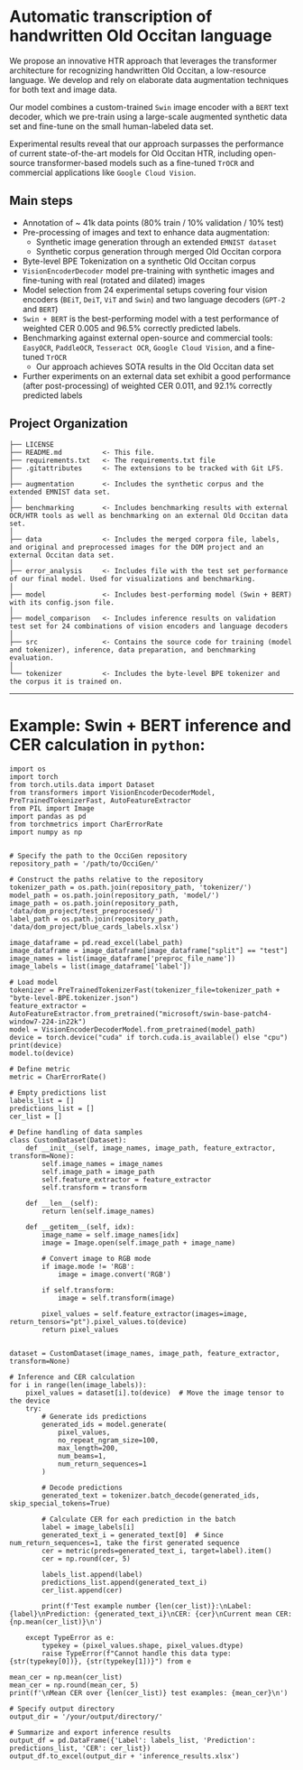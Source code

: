# Automatic transcription of handwritten Old Occitan language

We propose an innovative HTR approach that leverages the transformer architecture for recognizing handwritten Old Occitan, a low-resource language. We develop and rely on elaborate data augmentation techniques for both text and image data.

Our model combines a custom-trained `Swin` image encoder with a `BERT` text decoder, which we pre-train using a large-scale augmented synthetic data set and fine-tune on the small human-labeled data set.

Experimental results reveal that our approach surpasses the performance of current state-of-the-art models for Old Occitan HTR, including open-source transformer-based models such as a fine-tuned `TrOCR` and commercial applications like `Google Cloud Vision`.

## Main steps

- Annotation of ~ 41k data points (80% train / 10% validation / 10% test)
- Pre-processing of images and text to enhance data augmentation:
    - Synthetic image generation through an extended `EMNIST dataset`
    - Synthetic corpus generation through merged Old Occitan corpora
- Byte-level BPE Tokenization on a synthetic Old Occitan corpus
- `VisionEncoderDecoder` model pre-training with synthetic images and fine-tuning with real (rotated and dilated) images
- Model selection from 24 experimental setups covering four vision encoders (`BEiT`, `DeiT`, `ViT` and `Swin`) and two language decoders (`GPT-2` and `BERT`)
- `Swin + BERT` is the best-performing model with a test performance of weighted CER 0.005 and 96.5% correctly predicted labels.
- Benchmarking against external open-source and commercial tools: `EasyOCR`, `PaddleOCR`, `Tesseract OCR`, `Google Cloud Vision`, and a fine-tuned `TrOCR`
  - Our approach achieves SOTA results in the Old Occitan data set
- Further experiments on an external data set exhibit a good performance (after post-processing) of weighted CER 0.011, and 92.1% correctly predicted labels 

Project Organization
------------

    ├── LICENSE
    ├── README.md          <- This file.
    ├── requirements.txt   <- The requirements.txt file
    ├── .gitattributes     <- The extensions to be tracked with Git LFS.
    │
    ├── augmentation       <- Includes the synthetic corpus and the extended EMNIST data set.
    │
    ├── benchmarking       <- Includes benchmarking results with external OCR/HTR tools as well as benchmarking on an external Old Occitan data set.
    │
    ├── data               <- Includes the merged corpora file, labels, and original and preprocessed images for the DOM project and an external Occitan data set.
    │
    ├── error_analysis     <- Includes file with the test set performance of our final model. Used for visualizations and benchmarking.
    │    
    ├── model              <- Includes best-performing model (Swin + BERT) with its config.json file.
    │
    ├── model_comparison   <- Includes inference results on validation test set for 24 combinations of vision encoders and language decoders
    │
    ├── src                <- Contains the source code for training (model and tokenizer), inference, data preparation, and benchmarking evaluation.
    │
    └── tokenizer          <- Includes the byte-level BPE tokenizer and the corpus it is trained on.



--------


# Example: Swin + BERT inference and CER calculation in `python`:
```
import os
import torch
from torch.utils.data import Dataset
from transformers import VisionEncoderDecoderModel, PreTrainedTokenizerFast, AutoFeatureExtractor
from PIL import Image
import pandas as pd
from torchmetrics import CharErrorRate
import numpy as np


# Specify the path to the OcciGen repository
repository_path = '/path/to/OcciGen/'

# Construct the paths relative to the repository
tokenizer_path = os.path.join(repository_path, 'tokenizer/')
model_path = os.path.join(repository_path, 'model/')
image_path = os.path.join(repository_path, 'data/dom_project/test_preprocessed/')
label_path = os.path.join(repository_path, 'data/dom_project/blue_cards_labels.xlsx')

image_dataframe = pd.read_excel(label_path)
image_dataframe = image_dataframe[image_dataframe["split"] == "test"]
image_names = list(image_dataframe['preproc_file_name'])
image_labels = list(image_dataframe['label'])

# Load model
tokenizer = PreTrainedTokenizerFast(tokenizer_file=tokenizer_path + "byte-level-BPE.tokenizer.json")
feature_extractor = AutoFeatureExtractor.from_pretrained("microsoft/swin-base-patch4-window7-224-in22k")
model = VisionEncoderDecoderModel.from_pretrained(model_path)
device = torch.device("cuda" if torch.cuda.is_available() else "cpu")
print(device)
model.to(device)

# Define metric
metric = CharErrorRate()

# Empty predictions list
labels_list = []
predictions_list = []
cer_list = []

# Define handling of data samples
class CustomDataset(Dataset):
    def __init__(self, image_names, image_path, feature_extractor, transform=None):
        self.image_names = image_names
        self.image_path = image_path
        self.feature_extractor = feature_extractor
        self.transform = transform

    def __len__(self):
        return len(self.image_names)

    def __getitem__(self, idx):
        image_name = self.image_names[idx]
        image = Image.open(self.image_path + image_name)
        
        # Convert image to RGB mode
        if image.mode != 'RGB':
            image = image.convert('RGB')

        if self.transform:
            image = self.transform(image)

        pixel_values = self.feature_extractor(images=image, return_tensors="pt").pixel_values.to(device)
        return pixel_values
    

dataset = CustomDataset(image_names, image_path, feature_extractor, transform=None)

# Inference and CER calculation
for i in range(len(image_labels)):
    pixel_values = dataset[i].to(device)  # Move the image tensor to the device
    try:
        # Generate ids predictions
        generated_ids = model.generate(
            pixel_values,
            no_repeat_ngram_size=100,
            max_length=200,
            num_beams=1,
            num_return_sequences=1
        )

        # Decode predictions
        generated_text = tokenizer.batch_decode(generated_ids, skip_special_tokens=True)

        # Calculate CER for each prediction in the batch
        label = image_labels[i]
        generated_text_i = generated_text[0]  # Since num_return_sequences=1, take the first generated sequence
        cer = metric(preds=generated_text_i, target=label).item()
        cer = np.round(cer, 5)

        labels_list.append(label)
        predictions_list.append(generated_text_i)
        cer_list.append(cer)

        print(f'Test example number {len(cer_list)}:\nLabel: {label}\nPrediction: {generated_text_i}\nCER: {cer}\nCurrent mean CER: {np.mean(cer_list)}\n')

    except TypeError as e:
        typekey = (pixel_values.shape, pixel_values.dtype)
        raise TypeError(f"Cannot handle this data type: {str(typekey[0])}, {str(typekey[1])}") from e

mean_cer = np.mean(cer_list)
mean_cer = np.round(mean_cer, 5)
print(f'\nMean CER over {len(cer_list)} test examples: {mean_cer}\n')

# Specify output directory
output_dir = '/your/output/directory/'

# Summarize and export inference results
output_df = pd.DataFrame({'Label': labels_list, 'Prediction': predictions_list, 'CER': cer_list})
output_df.to_excel(output_dir + 'inference_results.xlsx')


```


